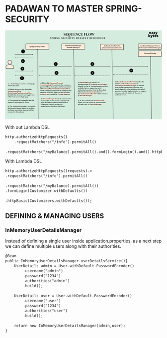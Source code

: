 # PADAWAN TO MASTER SPRING-SECURITY

<img src="Capture.JPG">


With out Lambda DSL

    http.authorizeHttpRequests()
        .requestMatchers("/info").permitAll()
        .requestMatchers("/myBalance).permitAll().and().formLogin().and().httpBasic();

With Lambda DSL

    http.authorizeHttpRequests((requests)-> .requestMatchers("/info").permitAll()
                                            .requestMatchers("/myBalance).permitAll())  .formLogin(Customizer.withDefaults())
                                                                                        .httpBasic(Customizers.withDefaults());

## DEFINING & MANAGING USERS

### InMemoryUserDetailsManager
Instead of defining a single user inside application.properties, as a next step we can define multiple users along with their authorities.

    @Bean
    public InMemoryUserDetailsManager userDetailsService(){
        UserDetails admin = User.withDefault.PasswordEncoder()
            .username("admin")
            .password("1234")
            .authorities("admin")
            .build();
    
        UserDetails user = User.withDefault.PasswordEncoder()
            .username("user")
            .password("1234")
            .authorities("user")
            .build();

        return new InMemoryUserDetailsManager(admin,user);
    }